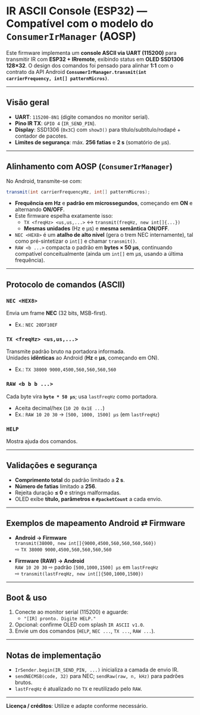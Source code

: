 # IR ASCII Console (ESP32) — Compatível com o modelo do `ConsumerIrManager` (AOSP)

Este firmware implementa um **console ASCII via UART (115200)** para transmitir IR com **ESP32 + IRremote**, exibindo status em **OLED SSD1306 128×32**. O design dos comandos foi pensado para alinhar **1:1** com o contrato da API Android **`ConsumerIrManager.transmit(int carrierFrequency, int[] patternMicros)`**.

---

## Visão geral

- **UART**: `115200-8N1` (digite comandos no monitor serial).
- **Pino IR TX**: `GPIO 4` (`IR_SEND_PIN`).
- **Display**: SSD1306 (`0x3C`) com `show3()` para título/subtítulo/rodapé + contador de pacotes.
- **Limites de segurança**: máx. **256 fatias** e **2 s** (somatório de µs).

---

## Alinhamento com AOSP (`ConsumerIrManager`)

No Android, transmite-se com:
```java
transmit(int carrierFrequencyHz, int[] patternMicros);
```
- **Frequência em Hz** e **padrão em microssegundos**, começando em **ON** e alternando **ON/OFF**.
- Este firmware espelha exatamente isso:
  - `TX <freqHz> <us,us,...>` ↔ `transmit(freqHz, new int[]{...})`
  - **Mesmas unidades** (Hz e µs) e **mesma semântica ON/OFF**.
- `NEC <HEX8>` é um **atalho de alto nível** (gera o trem NEC internamente), tal como pré-sintetizar o `int[]` e chamar `transmit()`.
- `RAW <b ...>` compacta o padrão em **bytes × 50 µs**, continuando compatível conceitualmente (ainda um `int[]` em µs, usando a última frequência).

---

## Protocolo de comandos (ASCII)

### `NEC <HEX8>`
Envia um frame **NEC** (32 bits, MSB-first).
- Ex.: `NEC 20DF10EF`

### `TX <freqHz> <us,us,...>`
Transmite padrão bruto na portadora informada.  
Unidades **idênticas** ao Android (**Hz** e **µs**, começando em ON).
- Ex.: `TX 38000 9000,4500,560,560,560,560`

### `RAW <b b b ...>`
Cada byte vira **`byte * 50 µs`**; usa `lastFreqHz` como portadora.
- Aceita decimal/hex (`10 20 0x1E ...`)
- Ex.: `RAW 10 20 30` → `[500, 1000, 1500] µs` (em `lastFreqHz`)

### `HELP`
Mostra ajuda dos comandos.

---

## Validações e segurança

- **Comprimento total** do padrão limitado a **2 s**.
- **Número de fatias** limitado a **256**.
- Rejeita duração **≤ 0** e strings malformadas.
- OLED exibe **título, parâmetros e `#packetCount`** a cada envio.

---

## Exemplos de mapeamento Android ⇄ Firmware

- **Android → Firmware**  
  `transmit(38000, new int[]{9000,4500,560,560,560,560})`  
  ⇨ `TX 38000 9000,4500,560,560,560,560`

- **Firmware (RAW) → Android**  
  `RAW 10 20 30` ⇨ padrão `[500,1000,1500] µs` em `lastFreqHz`  
  ⇨ `transmit(lastFreqHz, new int[]{500,1000,1500})`

---

## Boot & uso

1. Conecte ao monitor serial (115200) e aguarde:  
   - `"[IR] pronto. Digite HELP."`
2. Opcional: confirme OLED com splash `IR ASCII v1.0`.
3. Envie um dos comandos (`HELP`, `NEC ...`, `TX ...`, `RAW ...`).

---

## Notas de implementação

- `IrSender.begin(IR_SEND_PIN, ...)` inicializa a camada de envio IR.  
- `sendNECMSB(code, 32)` para NEC; `sendRaw(raw, n, kHz)` para padrões brutos.  
- `lastFreqHz` é atualizado no `TX` e reutilizado pelo `RAW`.

--- 

**Licença / créditos**: Utilize e adapte conforme necessário.
